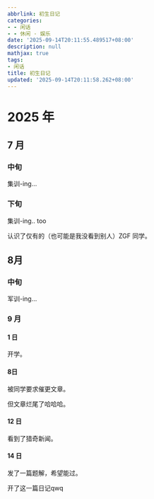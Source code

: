 ```yaml
---
abbrlink: 初生日记
categories:
- - 闲话
- - 休闲 · 娱乐
date: '2025-09-14T20:11:55.489517+08:00'
description: null
mathjax: true
tags:
- 闲话
title: 初生日记
updated: '2025-09-14T20:11:58.262+08:00'
---
```

# 2025 年

## 7 月

### 中旬

集训-ing...

### 下旬

集训-ing.. too

认识了仅有的（也可能是我没看到别人）ZGF 同学。

## 8月

### 中旬

军训-ing...

### 9 月

#### 1 日

开学。

#### 8日

被同学要求催更文章。

但文章烂尾了哈哈哈。

#### 12 日

看到了猎奇新闻。

#### 14 日

发了一篇题解，希望能过。

开了这一篇日记qwq
